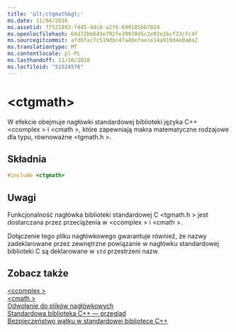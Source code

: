 ```yaml
---
title: '&lt;ctgmath&gt;'
ms.date: 11/04/2016
ms.assetid: ff521893-f445-4dc8-a2f6-699185bb7024
ms.openlocfilehash: 64d72bb643e792fe39978d5c2e92e1bcf23cfc4f
ms.sourcegitcommit: afd6fac7c519dbc47a4befaece14a919d4e0a8a2
ms.translationtype: MT
ms.contentlocale: pl-PL
ms.lasthandoff: 11/10/2018
ms.locfileid: "51524576"
---
```

# <a name="ltctgmathgt"></a>&lt;ctgmath&gt;

W efekcie obejmuje nagłówki standardowej biblioteki języka C++ \<ccomplex > i \<cmath >, które zapewniają makra matematyczne rodzajowe dla typu, równoważne \<tgmath.h >.

## <a name="syntax"></a>Składnia

```cpp
#include <ctgmath>
```

## <a name="remarks"></a>Uwagi

Funkcjonalność nagłówka biblioteki standardowej C \<tgmath.h > jest dostarczana przez przeciążenia w \<ccomplex > i \<cmath >.

Dołączenie tego pliku nagłówkowego gwarantuje również, że nazwy zadeklarowane przez zewnętrzne powiązanie w nagłówku standardowej biblioteki C są deklarowane w `std` przestrzeni nazw.

## <a name="see-also"></a>Zobacz także

[\<ccomplex >](../standard-library/ccomplex.md)<br/>
[\<cmath >](../standard-library/cmath.md)<br/>
[Odwołanie do plików nagłówkowych](../standard-library/cpp-standard-library-header-files.md)<br/>
[Standardowa biblioteka C++ — przegląd](../standard-library/cpp-standard-library-overview.md)<br/>
[Bezpieczeństwo wątku w standardowej bibliotece C++](../standard-library/thread-safety-in-the-cpp-standard-library.md)<br/>
